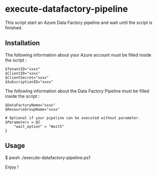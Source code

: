 # execute-datafactory-pipeline

This script start an Azure Data Factory pipeline and wait until the script is finished.

## Installation

The following information about your Azure account must be filled inside the script :

```
$TenantID="xxxx"
$ClientID="xxxx"
$ClientSecret="xxxx"
$SubscriptionID="xxxx"
```

The following information about the Data Factory Pipeline must be filled inside the script :

```
$DataFactoryName="xxxx"
$ResourceGroupName="xxxx"

# Optional if your pipeline can be executed without parameter.
$Parameters = @{
    "wait_option" = "Wait5"
}
```

## Usage

$ pwsh ./execute-datafactory-pipeline.ps1

Enjoy !
